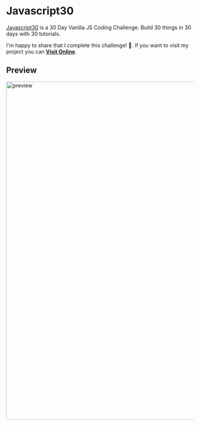 # Javascript30
[Javascript30](https://javascript30.com/) is a 30 Day Vanilla JS Coding Challenge. Build 30 things in 30 days with 30 tutorials.

I'm happy to share that I complete this challenge! 🚀. If you want to visit my project you can **[Visit Online](https://aleetsaiya.github.io/Javascript30/)**. 

## Preview
<img width="910" alt="preview" src="https://user-images.githubusercontent.com/67775387/160536947-faf17c6a-da35-4f65-a87b-8ab3cac64052.png">
